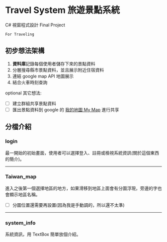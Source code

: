 # Travel System 旅遊景點系統
C# 視窗程式設計 Final Project 
```
For Traveling
```
## 初步想法架構
1. **資料庫**記錄每個使用者儲存下來的景點資料
2. 分層搜尋縣市景點資料，並且展示附近住宿資料
3. 連結 google map API 地圖展示
4. 結合火車時刻查詢

optional 其它想法:
- [ ] 建立群組共享景點資料
- [ ] 匯出景點資料到 google 的 [我的地圖 My Map](https://www.google.com/intl/zh-TW/maps/about/mymaps/) 進行共享

## 分檔介紹
### login
最一開始的初始畫面，使用者可以選擇登入、註冊或檢視系統資訊(關於這個東西的簡介)。
<hr/>

### Taiwan_map
進入之後第一個選擇地區的地方，如果滑移到地區上面會有分圖浮現，旁邊的字也會顯示地區名稱。
- [ ] 分圖位置還需要再設置(因為我是手動調的，所以還不太準) 
<hr/>

### system_info
系統資訊，用 TextBox 簡單放個介紹。
